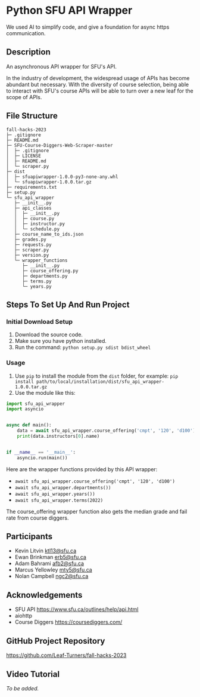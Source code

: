 # Python SFU API Wrapper

We used AI to simplify code, and give a foundation for async https communication.

## Description

An asynchronous API wrapper for SFU's API.

In the industry of development, the widespread usage of APIs has become abundant but necessary. With the diversity of
course selection, being able to interact with SFU's course APIs will be able to turn over a new leaf for the scope of
APIs.

## File Structure
```
fall-hacks-2023
├─ .gitignore
├─ README.md
├─ SFU-Course-Diggers-Web-Scraper-master
│  ├─ .gitignore
│  ├─ LICENSE
│  ├─ README.md
│  └─ scraper.py
├─ dist
│  ├─ sfuapiwrapper-1.0.0-py3-none-any.whl
│  └─ sfuapiwrapper-1.0.0.tar.gz
├─ requirements.txt
├─ setup.py
└─ sfu_api_wrapper
   ├─ __init__.py
   ├─ api_classes
   │  ├─ __init__.py
   │  ├─ course.py
   │  ├─ instructor.py
   │  └─ schedule.py
   ├─ course_name_to_ids.json
   ├─ grades.py
   ├─ requests.py
   ├─ scraper.py
   ├─ version.py
   └─ wrapper_functions
      ├─ __init__.py
      ├─ course_offering.py
      ├─ departments.py
      ├─ terms.py
      └─ years.py

```

## Steps To Set Up And Run Project

### Initial Download Setup

1. Download the source code.
2. Make sure you have python installed.
3. Run the command: `python setup.py sdist bdist_wheel`

### Usage

1. Use `pip` to install the module from the `dist` folder, for example: `pip install path/to/local/installation/dist/sfu_api_wrapper-1.0.0.tar.gz`
2. Use the module like this:

```python
import sfu_api_wrapper
import asyncio


async def main():
    data = await sfu_api_wrapper.course_offering('cmpt', '120', 'd100')
    print(data.instructors[0].name)


if __name__ == '__main__':
    asyncio.run(main())
```

Here are the wrapper functions provided by this API wrapper:
- `await sfu_api_wrapper.course_offering('cmpt', '120', 'd100')`
- `await sfu_api_wrapper.departments())`
- `await sfu_api_wrapper.years())`
- `await sfu_api_wrapper.terms(2022)`

The course_offering wrapper function also gets the median grade and fail rate from course diggers.

## Participants
- Kevin Litvin ktl13@sfu.ca   
- Ewan Brinkman erb5@sfu.ca  
- Adam Bahrami afb2@sfu.ca  
- Marcus Yellowley mty5@sfu.ca  
- Nolan Campbell ngc2@sfu.ca

## Acknowledgements
- SFU API https://www.sfu.ca/outlines/help/api.html
- aiohttp
- Course Diggers https://coursediggers.com/

## GitHub Project Repository
https://github.com/Leaf-Turners/fall-hacks-2023

## Video Tutorial

_To be added._
